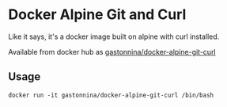 # Docker Alpine Git and Curl

Like it says, it's a docker image built on alpine with curl installed.

Available from docker hub as [gastonnina/docker-alpine-git-curl](https://hub.docker.com/r/gastonnina/docker-alpine-git-curl/)

## Usage

    docker run -it gastonnina/docker-alpine-git-curl /bin/bash